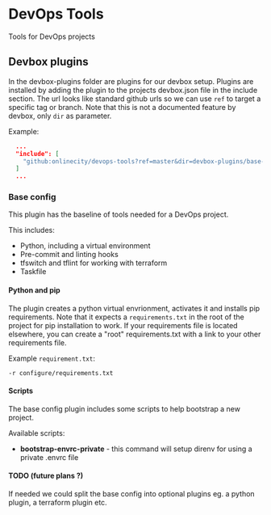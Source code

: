 # DevOps Tools
Tools for DevOps projects

## Devbox plugins

In the devbox-plugins folder are plugins for our devbox setup. Plugins are installed by adding the plugin to the projects devbox.json file in the include section. The url looks like standard github urls so we can use `ref` to target a specific tag or branch. Note that this is not a documented feature by devbox, only `dir` as parameter.

Example:

```json
  ...
  "include": [
    "github:onlinecity/devops-tools?ref=master&dir=devbox-plugins/base-config"
  ]
  ...
```

### Base config

This plugin has the baseline of tools needed for a DevOps project. 

This includes:
  * Python, including a virtual environment
  * Pre-commit and linting hooks
  * tfswitch and tflint for working with terraform
  * Taskfile

#### Python and pip

The plugin creates a python virtual envrionment, activates it and installs pip requirements. Note that it expects a `requirements.txt` in the root of the project for pip installation to work. If your requirements file is located elsewhere, you can create a "root" requirements.txt with a link to your other requirements file. 

Example `requirement.txt`:

```
-r configure/requirements.txt
```

#### Scripts

The base config plugin includes some scripts to help bootstrap a new project.

Available scripts:
  * __bootstrap-envrc-private__ - this command will setup direnv for using a private .envrc file

#### TODO (future plans ?)

If needed we could split the base config into optional plugins eg. a python plugin, a terraform plugin etc.

